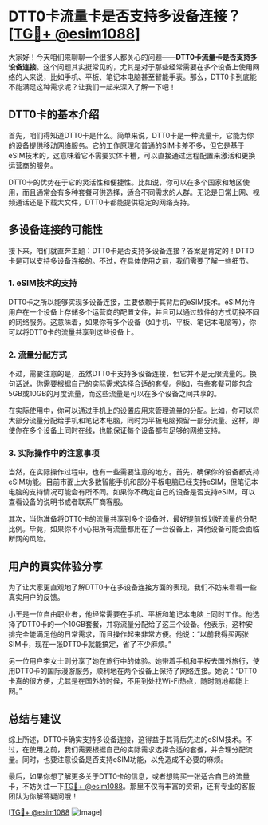 # DTT0卡流量卡是否支持多设备连接？[[TG💪+ @esim1088](https://t.me/s/esim1088)]

大家好！今天咱们来聊聊一个很多人都关心的问题——**DTT0卡流量卡是否支持多设备连接**。这个问题其实挺常见的，尤其是对于那些经常需要在多个设备上使用网络的人来说，比如手机、平板、笔记本电脑甚至智能手表。那么，DTT0卡到底能不能满足这种需求呢？让我们一起来深入了解一下吧！

## DTT0卡的基本介绍

首先，咱们得知道DTT0卡是什么。简单来说，DTT0卡是一种流量卡，它能为你的设备提供移动网络服务。它的工作原理和普通的SIM卡差不多，但它是基于eSIM技术的，这意味着它不需要实体卡槽，可以直接通过远程配置来激活和更换运营商的服务。

DTT0卡的优势在于它的灵活性和便捷性。比如说，你可以在多个国家和地区使用，而且通常会有多种套餐可供选择，适合不同需求的人群。无论是日常上网、视频通话还是下载大文件，DTT0卡都能提供稳定的网络支持。

## 多设备连接的可能性

接下来，咱们就直奔主题：DTT0卡是否支持多设备连接？答案是肯定的！DTT0卡是可以支持多设备连接的。不过，在具体使用之前，我们需要了解一些细节。

### 1. eSIM技术的支持

DTT0卡之所以能够实现多设备连接，主要依赖于其背后的eSIM技术。eSIM允许用户在一个设备上存储多个运营商的配置文件，并且可以通过软件的方式切换不同的网络服务。这意味着，如果你有多个设备（如手机、平板、笔记本电脑等），你可以将DTT0卡的流量共享到这些设备上。

### 2. 流量分配方式

不过，需要注意的是，虽然DTT0卡支持多设备连接，但它并不是无限流量的。换句话说，你需要根据自己的实际需求选择合适的套餐。例如，有些套餐可能包含5GB或10GB的月度流量，而这些流量是可以在多个设备之间共享的。

在实际使用中，你可以通过手机上的设置应用来管理流量的分配。比如，你可以将大部分流量分配给手机和笔记本电脑，同时为平板电脑预留一部分流量。这样，即使你在多个设备上同时在线，也能保证每个设备都有足够的网络支持。

### 3. 实际操作中的注意事项

当然，在实际操作过程中，也有一些需要注意的地方。首先，确保你的设备都支持eSIM功能。目前市面上大多数智能手机和部分平板电脑已经支持eSIM，但笔记本电脑的支持情况可能会有所不同。如果你不确定自己的设备是否支持eSIM，可以查看设备的说明书或者联系厂商客服。

其次，当你准备将DTT0卡的流量共享到多个设备时，最好提前规划好流量的分配比例。毕竟，如果你不小心把所有流量都用在了一台设备上，其他设备可能会面临断网的风险。

## 用户的真实体验分享

为了让大家更直观地了解DTT0卡在多设备连接方面的表现，我们不妨来看看一些真实用户的反馈。

小王是一位自由职业者，他经常需要在手机、平板和笔记本电脑上同时工作。他选择了DTT0卡的一个10GB套餐，并将流量分配给了这三个设备。他表示，这种安排完全能满足他的日常需求，而且操作起来非常方便。他说：“以前我得买两张SIM卡，现在一张DTT0卡就能搞定，省了不少麻烦。”

另一位用户李女士则分享了她在旅行中的体验。她带着手机和平板去国外旅行，使用DTT0卡的国际漫游服务，顺利地在两个设备上保持了网络连接。她说：“DTT0卡真的很方便，尤其是在国外的时候，不用到处找Wi-Fi热点，随时随地都能上网。”

## 总结与建议

综上所述，DTT0卡确实支持多设备连接，这得益于其背后先进的eSIM技术。不过，在使用之前，我们需要根据自己的实际需求选择合适的套餐，并合理分配流量。同时，也要注意设备是否支持eSIM功能，以免造成不必要的麻烦。

最后，如果你想了解更多关于DTT0卡的信息，或者想购买一张适合自己的流量卡，不妨关注一下[TG💪+ @esim1088](https://t.me/s/esim1088)。那里不仅有丰富的资讯，还有专业的客服团队为你解答疑问哦！

[[TG💪+ @esim1088](https://t.me/s/esim1088) ![Image](https://i.postimg.cc/4NQfJmqS/Snipaste-2025-05-13-00-14-12.png)]